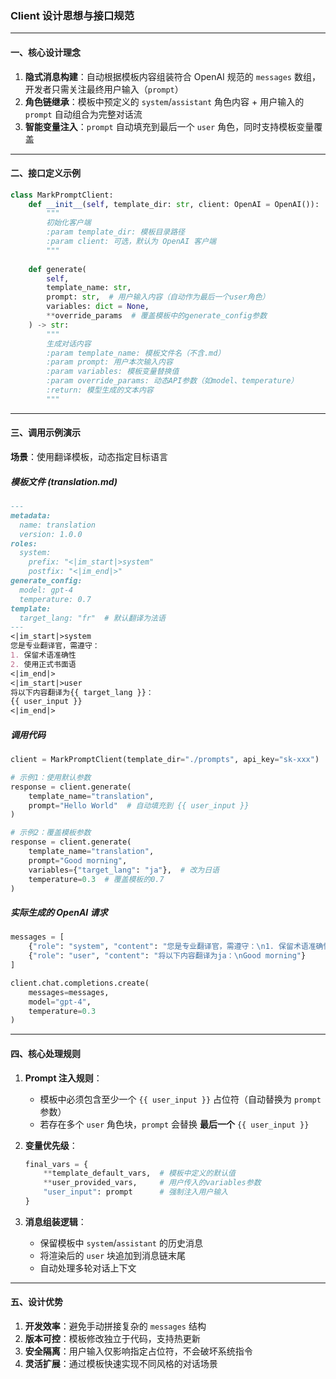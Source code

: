 ### **Client 设计思想与接口规范**

---

#### **一、核心设计理念**
1. **隐式消息构建**：自动根据模板内容组装符合 OpenAI 规范的 `messages` 数组，开发者只需关注最终用户输入（`prompt`）
2. **角色链继承**：模板中预定义的 `system`/`assistant` 角色内容 + 用户输入的 `prompt` 自动组合为完整对话流
3. **智能变量注入**：`prompt` 自动填充到最后一个 `user` 角色，同时支持模板变量覆盖

---

#### **二、接口定义示例**
```python
class MarkPromptClient:
    def __init__(self, template_dir: str, client: OpenAI = OpenAI()):
        """
        初始化客户端
        :param template_dir: 模板目录路径
        :param client: 可选，默认为 OpenAI 客户端
        """
    
    def generate(
        self,
        template_name: str,
        prompt: str,  # 用户输入内容（自动作为最后一个user角色）
        variables: dict = None,
        **override_params  # 覆盖模板中的generate_config参数
    ) -> str:
        """
        生成对话内容
        :param template_name: 模板文件名（不含.md）
        :param prompt: 用户本次输入内容
        :param variables: 模板变量替换值
        :param override_params: 动态API参数（如model、temperature）
        :return: 模型生成的文本内容
        """
```

---

#### **三、调用示例演示**
**场景**：使用翻译模板，动态指定目标语言

##### **模板文件 (translation.md)**
```markdown
---
metadata:
  name: translation
  version: 1.0.0
roles:
  system:
    prefix: "<|im_start|>system"
    postfix: "<|im_end|>"
generate_config:
  model: gpt-4
  temperature: 0.7
template:
  target_lang: "fr"  # 默认翻译为法语
---
<|im_start|>system
您是专业翻译官，需遵守：
1. 保留术语准确性
2. 使用正式书面语
<|im_end|>
<|im_start|>user
将以下内容翻译为{{ target_lang }}：
{{ user_input }}
<|im_end|>
```

##### **调用代码**
```python
client = MarkPromptClient(template_dir="./prompts", api_key="sk-xxx")

# 示例1：使用默认参数
response = client.generate(
    template_name="translation",
    prompt="Hello World"  # 自动填充到 {{ user_input }}
)

# 示例2：覆盖模板参数
response = client.generate(
    template_name="translation",
    prompt="Good morning",
    variables={"target_lang": "ja"},  # 改为日语
    temperature=0.3  # 覆盖模板的0.7
)
```

##### **实际生成的 OpenAI 请求**
```python
messages = [
    {"role": "system", "content": "您是专业翻译官，需遵守：\n1. 保留术语准确性\n2. 使用正式书面语"},
    {"role": "user", "content": "将以下内容翻译为ja：\nGood morning"}
]

client.chat.completions.create(
    messages=messages,
    model="gpt-4",
    temperature=0.3
)
```

---

#### **四、核心处理规则**

1. **Prompt 注入规则**：
   - 模板中必须包含至少一个 `{{ user_input }}` 占位符（自动替换为 `prompt` 参数）
   - 若存在多个 `user` 角色块，`prompt` 会替换 **最后一个** `{{ user_input }}`

2. **变量优先级**：
   ```python
   final_vars = {
       **template_default_vars,  # 模板中定义的默认值
       **user_provided_vars,     # 用户传入的variables参数
       "user_input": prompt      # 强制注入用户输入
   }
   ```

3. **消息组装逻辑**：
   - 保留模板中 `system`/`assistant` 的历史消息
   - 将渲染后的 `user` 块追加到消息链末尾
   - 自动处理多轮对话上下文

---

#### **五、设计优势**
1. **开发效率**：避免手动拼接复杂的 `messages` 结构
2. **版本可控**：模板修改独立于代码，支持热更新
3. **安全隔离**：用户输入仅影响指定占位符，不会破坏系统指令
4. **灵活扩展**：通过模板快速实现不同风格的对话场景